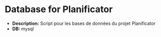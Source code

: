 # Database for Planificator

- **Description:** Script pour les bases de données du projet Planificator
- **DB:** mysql
